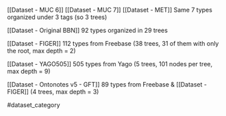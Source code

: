 [[Dataset - MUC 6]]
[[Dataset - MUC 7]]
[[Dataset - MET]]
Same 7 types organized under 3 tags (so 3 trees)

[[Dataset - Original BBN]]
92 types organized in 29 trees

[[Dataset - FIGER]]
112 types from Freebase (38 trees, 31 of them with only the root, max depth = 2)

[[Dataset - YAGO505]]
505 types from Yago (5 trees, 101 nodes per tree, max depth = 9)

[[Dataset - Ontonotes v5 - GFT]]
89 types from Freebase & [[Dataset - FIGER]] (4 trees, max depth = 3)

#dataset_category